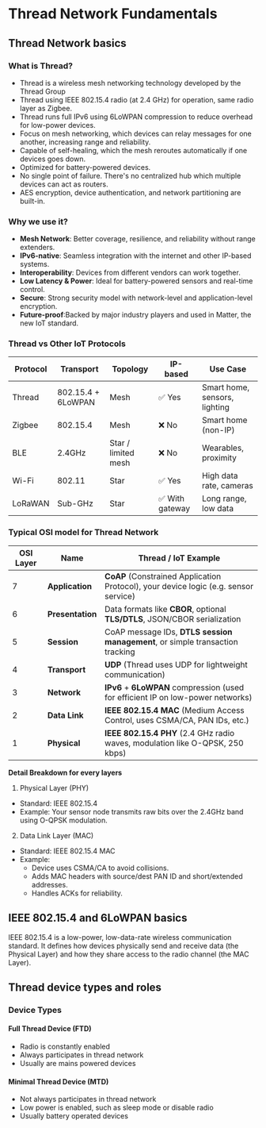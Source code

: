 # Thread Network Fundamentals
## Thread Network basics
### What is Thread?
- Thread is a wireless mesh networking technology developed by the Thread Group
- Thread using IEEE 802.15.4 radio (at 2.4 GHz) for operation, same radio layer as Zigbee.
- Thread runs full IPv6 using 6LoWPAN compression to reduce overhead for low-power devices.
- Focus on mesh networking, which devices can relay messages for one another, increasing range and reliability.
- Capable of self-healing, which the mesh reroutes automatically if one devices goes down.
- Optimized for battery-powered devices.
- No single point of failure. There's no centralized hub which multiple devices can act as routers.
- AES encryption, device authentication, and network partitioning are built-in.

### Why we use it?
- **Mesh Network**: Better coverage, resilience, and reliability without range extenders.
- **IPv6-native**: Seamless integration with the internet and other IP-based systems.
- **Interoperability**: Devices from different vendors can work together.
- **Low Latency & Power**: Ideal for battery-powered sensors and real-time control.
- **Secure**: Strong security model with network-level and application-level encryption.
- **Future-proof**:Backed by major industry players and used in Matter, the new IoT standard.

### Thread vs Other IoT Protocols
  | Protocol | Transport          | Topology            | IP-based         | Use Case                      |
  | -------- | ------------------ | ------------------- | ---------------- | ----------------------------- |
  | Thread   | 802.15.4 + 6LoWPAN | Mesh                | ✅ Yes          | Smart home, sensors, lighting |
  | Zigbee   | 802.15.4           | Mesh                | ❌ No           | Smart home (non-IP)           |
  | BLE      | 2.4GHz             | Star / limited mesh | ❌ No           | Wearables, proximity          |
  | Wi-Fi    | 802.11             | Star                | ✅ Yes          | High data rate, cameras       |
  | LoRaWAN  | Sub-GHz            | Star                | ✅ With gateway | Long range, low data          |

### Typical OSI model for Thread Network
  | OSI Layer | Name             | Thread / IoT Example                                                                 |
  | --------- | ---------------- | ------------------------------------------------------------------------------------ |
  | 7         | **Application**  | **CoAP** (Constrained Application Protocol), your device logic (e.g. sensor service) |
  | 6         | **Presentation** | Data formats like **CBOR**, optional **TLS/DTLS**, JSON/CBOR serialization           |
  | 5         | **Session**      | CoAP message IDs, **DTLS session management**, or simple transaction tracking        |
  | 4         | **Transport**    | **UDP** (Thread uses UDP for lightweight communication)                              |
  | 3         | **Network**      | **IPv6** + **6LoWPAN** compression (used for efficient IP on low-power networks)     |
  | 2         | **Data Link**    | **IEEE 802.15.4 MAC** (Medium Access Control, uses CSMA/CA, PAN IDs, etc.)           |
  | 1         | **Physical**     | **IEEE 802.15.4 PHY** (2.4 GHz radio waves, modulation like O-QPSK, 250 kbps)        |
  **Detail Breakdown for every layers**
1. Physical Layer (PHY)
- Standard: IEEE 802.15.4
- Example: Your sensor node transmits raw bits over the 2.4GHz band using O-QPSK modulation.
2. Data Link Layer (MAC)
- Standard: IEEE 802.15.4 MAC
- Example:
  - Device uses CSMA/CA to avoid collisions.
  - Adds MAC headers with source/dest PAN ID and short/extended addresses.
  - Handles ACKs for reliability.
## IEEE 802.15.4 and 6LoWPAN basics
IEEE 802.15.4 is a low-power, low-data-rate wireless communication standard. It defines how devices physically send and receive data (the Physical Layer) and how they share access to the radio channel (the MAC Layer).
## Thread device types and roles
### Device Types
#### Full Thread Device (FTD)
- Radio is constantly enabled
- Always participates in thread network
- Usually are mains powered devices
#### Minimal Thread Device (MTD)
- Not always participates in thread network
- Low power is enabled, such as sleep mode or disable radio
- Usually battery operated devices
